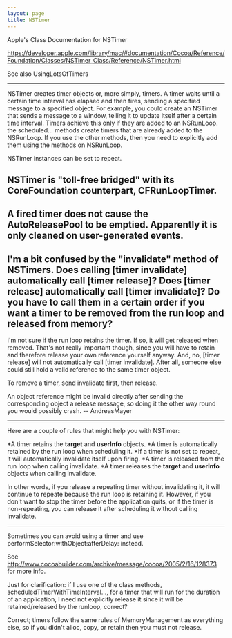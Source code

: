 ```yaml
---
layout: page
title: NSTimer
---
```


Apple's Class Documentation for NSTimer

https://developer.apple.com/library/mac/#documentation/Cocoa/Reference/Foundation/Classes/NSTimer_Class/Reference/NSTimer.html

See also UsingLotsOfTimers

----

NSTimer creates timer objects or, more simply, timers. A timer waits until a certain time interval has elapsed and then fires, sending a specified message to a specified object. For example, you could create an NSTimer that sends a message to a window, telling it to update itself after a certain time interval. Timers achieve this only if they are added to an NSRunLoop. the scheduled... methods create timers that are already added to the NSRunLoop. If you use the other methods, then you need to explicitly add them using the methods on NSRunLoop.

NSTimer instances can be set to repeat.

NSTimer is "toll-free bridged" with its CoreFoundation counterpart, CFRunLoopTimer.
----
A fired timer does not cause the AutoReleasePool to be emptied. Apparently it is only cleaned on user-generated events.
----
I'm a bit confused by the "invalidate" method of NSTimers. Does calling [timer invalidate] automatically call [timer release]? Does [timer release] automatically call [timer invalidate]? Do you have to call them in a certain order if you want a timer to be removed from the run loop and released from memory?
----
I'm not sure if the run loop retains the timer. If so, it will get released when removed.
That's not really important though, since you will have to retain and therefore release your own reference yourself anyway.
And, no, [timer release] will not automatically call [timer invalidate]. After all, someone else could still hold a valid reference to the same timer object.

To remove a timer, send invalidate first, then release.

An object reference might be invalid directly after sending the corresponding object a release message, so doing it the other way round you would possibly crash. -- AndreasMayer

----

Here are a couple of rules that might help you with NSTimer:

*A timer     retains the **target** and **userInfo** objects.
*A timer is automatically     retained by the run loop when scheduling it.
*If a timer is not set to repeat, it will automatically     invalidate itself upon firing.
*A timer is     released from the run loop when calling     invalidate.
*A timer     releases the **target** and **userInfo** objects when calling     invalidate.

In other words, if you release a repeating timer without invalidating it, it will continue to repeate because the run loop is retaining it. However, if you don't want to stop the timer before the application quits, or if the timer is non-repeating, you can release it after scheduling it without calling     invalidate.

----

Sometimes you can avoid using a timer and use performSelector:withObject:afterDelay: instead.

See http://www.cocoabuilder.com/archive/message/cocoa/2005/2/16/128373 for more info.

Just for clarification: if I use one of the class methods, scheduledTimerWithTimeInterval..., for a timer that will run for the duration of an application, I need not explicitly release it since it will be retained/released by the runloop, correct?

Correct; timers follow the same rules of MemoryManagement as everything else, so if you didn't alloc, copy, or retain then you must not release.

